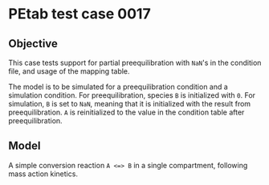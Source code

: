 # PEtab test case 0017

## Objective

This case tests support for partial preequilibration with `NaN`'s in the
condition file, and usage of the mapping table.

The model is to be simulated for a preequilibration condition and a
simulation condition.
For preequilibration, species `B` is initialized with `0`. For simulation,
`B` is set to `NaN`, meaning that it is initialized with the result from
preequilibration.
`A` is reinitialized to the value in the condition table after
preequilibration.

## Model

A simple conversion reaction `A <=> B` in a single compartment, following
mass action kinetics.
